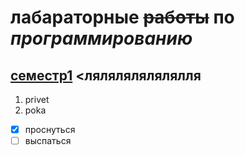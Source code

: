 # **лабараторные** ~~работы~~ по ***программированию***
## <ins>семестр1</ins> <лялялялялялялля
1. privet
2. poka
- [x] проснуться
- [ ] выспаться

